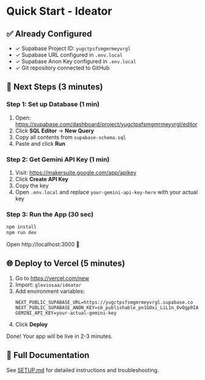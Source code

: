 # Quick Start - Ideator

## ✅ Already Configured
- ✓ Supabase Project ID: `yugctpsfsmgmrmeyvrgl`
- ✓ Supabase URL configured in `.env.local`
- ✓ Supabase Anon Key configured in `.env.local`
- ✓ Git repository connected to GitHub

## 🚀 Next Steps (3 minutes)

### Step 1: Set up Database (1 min)
1. Open: https://supabase.com/dashboard/project/yugctpsfsmgmrmeyvrgl/editor
2. Click **SQL Editor** → **New Query**
3. Copy all contents from `supabase-schema.sql`
4. Paste and click **Run**

### Step 2: Get Gemini API Key (1 min)
1. Visit: https://makersuite.google.com/app/apikey
2. Click **Create API Key**
3. Copy the key
4. Open `.env.local` and replace `your-gemini-api-key-here` with your actual key

### Step 3: Run the App (30 sec)
```bash
npm install
npm run dev
```

Open http://localhost:3000 🎉

## 🌐 Deploy to Vercel (5 minutes)

1. Go to https://vercel.com/new
2. Import: `gleviosaa/ideator`
3. Add environment variables:
   ```
   NEXT_PUBLIC_SUPABASE_URL=https://yugctpsfsmgmrmeyvrgl.supabase.co
   NEXT_PUBLIC_SUPABASE_ANON_KEY=sb_publishable_pn1GOxi_LiL1n_OvOgp0IA_ksGFWyEY
   GEMINI_API_KEY=your-actual-gemini-key
   ```
4. Click **Deploy**

Done! Your app will be live in 2-3 minutes.

## 📖 Full Documentation
See [SETUP.md](./SETUP.md) for detailed instructions and troubleshooting.

